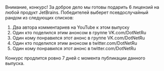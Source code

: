 ﻿---
Number: 13
Title: RadioDotNet №13
PublishDate: 2020-09-06T21:05:20Z
Authors:
  - Анатолий Кулаков
  - Игорь Лабутин
Mastering: Максим Шошин
Music:
  Максим Аршинов «Pensive yeti.0.1»: https://hightech.group/ru/about
Home: https://anchor.fm/radiodotnet/episodes/RadioDotNet-013-ej7mji
Audio: https://anchor.fm/s/f0c0ef4/podcast/play/19175474/https%3A%2F%2Fd3ctxlq1ktw2nl.cloudfront.net%2Fstaging%2F2020-8-6%2F6504a458-0f54-fb57-d934-c2f1c88c0c86.mp3
Video: https://www.youtube.com/watch?v=d5qEiT3iMi4
Topics:

  - Subject: .NET Foundation Update
    Timestamp: 00:00:21
    Links:
      - https://dotnetfoundation.org/projects/spotlight
      - https://dotnetfoundation.org/community/meetups

  - Subject: Announcing .NET 5.0 Preview 7 & 8
    Timestamp: 00:06:05
    Links:
      - https://devblogs.microsoft.com/dotnet/announcing-net-5-0-preview-7/
      - https://devblogs.microsoft.com/aspnet/asp-net-core-updates-in-net-5-preview-7/
      - https://devblogs.microsoft.com/dotnet/announcing-entity-framework-core-ef-core-5-0-preview-7/
      - https://devblogs.microsoft.com/dotnet/announcing-net-5-0-preview-8/
      - https://devblogs.microsoft.com/aspnet/asp-net-core-updates-in-net-5-preview-8/
      - https://devblogs.microsoft.com/dotnet/announcing-entity-framework-core-ef-core-5-0-preview-8/
      - https://github.com/Squirrel/Squirrel.Windows

  - Subject: Visual Studio 2019 v16.8 Preview 2
    Timestamp: 00:21:53
    Links:
      - https://devblogs.microsoft.com/visualstudio/visual-studio-2019-v16-8-preview-2/
      - https://devblogs.microsoft.com/dotnet/net-cli-templates-in-visual-studio/

  - Subject: App Trimming in .NET 5
    Timestamp: 00:24:33
    Links:
      - https://devblogs.microsoft.com/dotnet/app-trimming-in-net-5/
      - https://devblogs.microsoft.com/dotnet/customizing-trimming-in-net-core-5/
      - https://github.com/mono/linker/blob/master/docs/design/reflection-flow.md

  - Subject: Automatically find latent bugs
    Timestamp: 00:32:53
    Links:
      - https://devblogs.microsoft.com/dotnet/automatically-find-latent-bugs-in-your-code-with-net-5/

  - Subject: OpenTelemetry .NET Beta Released
    Timestamp: 00:38:56
    Links:
      - https://medium.com/opentelemetry/opentelemetry-net-beta-released-e1b070f0a5bc
      - https://github.com/open-telemetry/opentelemetry-dotnet
      - https://devblogs.microsoft.com/aspnet/observability-asp-net-core-apps/

  - Subject: Announcing ImageSharp 1.0.0
    Timestamp: 00:43:40
    Links:
      - https://sixlabors.com/blog/announcing-imagesharp-100/

  - Subject: ReSharper 2020.2
    Timestamp: 00:47:08
    Links:
      - https://blog.jetbrains.com/dotnet/2020/08/13/resharper-2020-2-released/
      - https://blog.jetbrains.com/dotnet/2020/08/13/rider-2020-2-released/
      - https://blog.jetbrains.com/dotnet/2020/08/20/say-hello-to-localization-manager-in-rider-2020-2/

  - Subject: Advanced search on NuGet.org
    Timestamp: 00:51:06
    Links:
      - https://devblogs.microsoft.com/nuget/advanced-search-on-nuget-org/

  - Subject: Framework Design Guidelines, 3rd edition
    Timestamp: 00:54:28
    Links:
      - https://www.oreilly.com/library/view/framework-design-guidelines/9780135896457/
      - https://www.reddit.com/r/dotnet/comments/hqies9/i_am_krzysztof_cwalina_the_author_of_net/

---
Внимание, конкурс! За доброе дело мы готовы подарить 6 лицензий на любой продукт JetBrains. Победителей выберет псевдослучайный рандом из следующих списков:

1. Два автора комментариев на YouTube к этом выпуску
2. Один кто поделился этим анонсом в группе VK.com/DotNetRu
3. Один кому понравился этот анонс в группе VK.com/DotNetRu
4. Один кто поделился этим анонсом в twitter.com/DotNetRu
5. Один кому понравился этот анонс в twitter.com/DotNetRu

Конкурс продлится ровно 7 дней с момента публикации данного выпуска.
